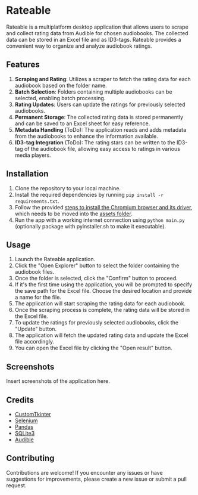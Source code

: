 # Rateable

Rateable is a multiplatform desktop application that allows users to scrape and collect rating data from Audible for chosen audiobooks. The collected data can be stored in an Excel file and as ID3-tags. Rateable provides a convenient way to organize and analyze audiobook ratings.

## Features

1. **Scraping and Rating**: Utilizes a scraper to fetch the rating data for each audiobook based on the folder name.
2. **Batch Selection**: Folders containing multiple audiobooks can be selected, enabling batch processing.
3. **Rating Updates**: Users can update the ratings for previously selected audiobooks.
4. **Permanent Storage**: The collected rating data is stored permanently and can be saved to an Excel sheet for easy reference.
5. **Metadata Handling** (ToDo): The application reads and adds metadata from the audiobooks to enhance the information available.
6. **ID3-tag Integration** (ToDo): The rating stars can be written to the ID3-tag of the audiobook file, allowing easy access to ratings in various media players.

## Installation

1. Clone the repository to your local machine.
2. Install the required dependencies by running `pip install -r requirements.txt`.
3. Follow the provided [steps to install the Chromium browser and its driver](https://www.chromium.org/getting-involved/download-chromium/#downloading-old-builds-of-chrome-chromium), which needs to be moved into the [assets folder](assets/).
4. Run the app with a working internet connection using `python main.py` (optionally package with pyinstaller.sh to make it executable).

## Usage

1. Launch the Rateable application.
2. Click the "Open Explorer" button to select the folder containing the audiobook files.
3. Once the folder is selected, click the "Confirm" button to proceed.
4. If it's the first time using the application, you will be prompted to specify the save path for the Excel file. Choose the desired location and provide a name for the file.
5. The application will start scraping the rating data for each audiobook.
6. Once the scraping process is complete, the rating data will be stored in the Excel file.
7. To update the ratings for previously selected audiobooks, click the "Update" button.
8. The application will fetch the updated rating data and update the Excel file accordingly.
9. You can open the Excel file by clicking the "Open result" button.

## Screenshots

Insert screenshots of the application here.

## Credits

- [CustomTkinter](https://github.com/TomSchimansky/CustomTkinter)
- [Selenium](https://www.selenium.dev/)
- [Pandas](https://pandas.pydata.org/)
- [SQLite3](https://www.sqlite.org/index.html)
- [Audible](https://www.audible.de/)

## Contributing

Contributions are welcome! If you encounter any issues or have suggestions for improvements, please create a new issue or submit a pull request.